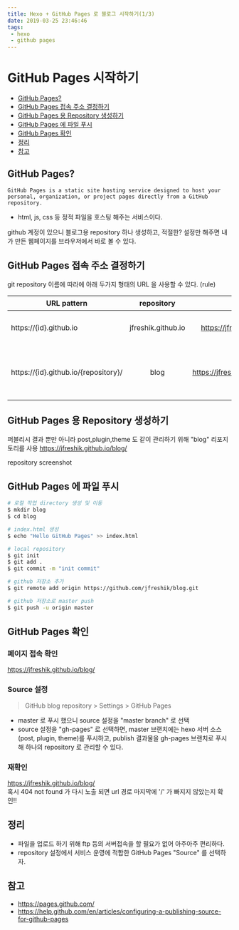 ```yaml
---
title: Hexo + GitHub Pages 로 블로그 시작하기(1/3)
date: 2019-03-25 23:46:46
tags:
 - hexo
 - github pages
---
```


# GitHub Pages 시작하기

* [GitHub Pages?](#sec1)
* [GitHub Pages 접속 주소 결정하기](#sec2)
* [GitHub Pages 용 Repository 생성하기](#sec3)
* [GitHub Pages 에 파일 푸시](#sec4)
* [GitHub Pages 확인](#sec5)
* [정리](#sec6)
* [참고](#sec7)

## <a id="sec1"></a>GitHub Pages?
```
GitHub Pages is a static site hosting service designed to host your personal, organization, or project pages directly from a GitHub repository.
```

* html, js, css 등 정적 파일을 호스팅 해주는 서비스이다.  

github 계정이 있으니 블로그용 repository 하나 생성하고, 적절한? 설정만 해주면 내가 만든 웹페이지를 브라우저에서 바로 볼 수 있다.


## <a id="sec2"></a>GitHub Pages 접속 주소 결정하기
git repository 이름에 따라에 아래 두가지 형태의 URL 을 사용할 수 있다. (rule)

|URL pattern | repository | 결과 | 비고 |
| ---------  | :--------: | :--: | --- |
| https://{id}.github.io | jfreshik.github.io | https://jfreshik.github.io | master 브랜치만 퍼블리시용으로 사용 |
| https://{id}.github.io/{repository}/ | blog | https://jfreshik.github.io/blog | 설정에 따라 퍼블리시 브랜치를 gh-pages,master 둘 중 하나 선택 |

## <a id="sec3"></a>GitHub Pages 용 Repository 생성하기
퍼블리시 결과 뿐만 아니라 post,plugin,theme 도 같이 관리하기 위해 "blog" 리포지토리를 사용
https://jfreshik.github.io/blog/  

repository screenshot

## <a id="sec4"></a>GitHub Pages 에 파일 푸시
```bash
# 로컬 작업 directory 생성 및 이동
$ mkdir blog
$ cd blog

# index.html 생성
$ echo "Hello GitHub Pages" >> index.html

# local repository
$ git init
$ git add .
$ git commit -m "init commit"

# github 저장소 추가
$ git remote add origin https://github.com/jfreshik/blog.git

# github 저장소로 master push
$ git push -u origin master
```

## <a id="sec5"></a>GitHub Pages 확인

### 페이지 접속 확인
https://jfreshik.github.io/blog/


### Source 설정
> GitHub blog repository > Settings > GitHub Pages

* master 로 푸시 했으니 source 설정을 "master branch" 로 선택  
* source 설정을 "gh-pages" 로 선택하면, master 브랜치에는 hexo 서버 소스(post, plugin, theme)를 푸시하고, publish 결과물을 gh-pages 브랜치로 푸시해 하나의 repository 로 관리할 수 있다.

### 재확인
https://jfreshik.github.io/blog/  
혹시 404 not found 가 다시 노출 되면 url 경로 마지막에 '/' 가 빠지지 않았는지 확인!!


## <a id="sec6"></a>정리
* 파일을 업로드 하기 위해 ftp 등의 서버접속을 할 필요가 없어 아주아주 편리하다.
* repository 설정에서 서비스 운영에 적합한 GitHub Pages "Source" 를 선택하자.


## <a id="sec7"></a>참고
* https://pages.github.com/  
* https://help.github.com/en/articles/configuring-a-publishing-source-for-github-pages